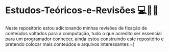 # Estudos-Teóricos-e-Revisões 💻👨‍💻
Neste repositório estou adicionando minhas revisões de fixação de conteúdos voltados para a computação, tudo o que acredito ser essencial para um programador conhecer, ainda estou construindo este repositório e pretendo colocar mais conteúdos e arquivos interessantes =)
